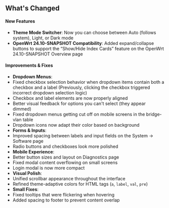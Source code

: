 ## What's Changed

#### New Features

- **Theme Mode Switcher**: Now you can choose between Auto (follows system), Light, or Dark mode
- **OpenWrt 24.10-SNAPSHOT Compatibility**: Added expand/collapse buttons to support the “Show/Hide Index Cards” feature on the OpenWrt 24.10-SNAPSHOT Overview page

#### Improvements & Fixes

- **Dropdown Menus**:
- Fixed checkbox selection behavior when dropdown items contain both a checkbox and a label (Previously, clicking the checkbox triggered incorrect dropdown selection logic)
- Checkbox and label elements are now properly aligned
- Better visual feedback for options you can't select (they appear dimmed)
- Fixed dropdown menus getting cut off on mobile screens in the bridge-vlan table
- Dropdown icons now adapt their color based on background
- **Forms & Inputs**:
- Improved spacing between labels and input fields on the System → Software page
- Radio buttons and checkboxes look more polished
- **Mobile Experience**:
- Better button sizes and layout on Diagnostics page
- Fixed modal content overflowing on small screens
- Login modal is now more compact
- **Visual Polish**:
- Unified scrollbar appearance throughout the interface
- Refined theme-adaptive colors for HTML tags (`a`, `label`, `val`, `pre`)
- **Small Fixes**:
- Fixed tooltips that were flickering when hovering
- Added spacing to footer to prevent content overlap
